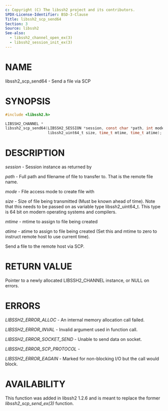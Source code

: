 ```yaml
---
c: Copyright (C) The libssh2 project and its contributors.
SPDX-License-Identifier: BSD-3-Clause
Title: libssh2_scp_send64
Section: 3
Source: libssh2
See-also:
  - libssh2_channel_open_ex(3)
  - libssh2_session_init_ex(3)
---
```


# NAME

libssh2_scp_send64 - Send a file via SCP

# SYNOPSIS

~~~c
#include <libssh2.h>

LIBSSH2_CHANNEL *
libssh2_scp_send64(LIBSSH2_SESSION *session, const char *path, int mode,
                   libssh2_uint64_t size, time_t mtime, time_t atime);
~~~

# DESCRIPTION

*session* - Session instance as returned by

*path* - Full path and filename of file to transfer to. That is the remote
file name.

*mode* - File access mode to create file with

*size* - Size of file being transmitted (Must be known ahead of
time). Note that this needs to be passed on as variable type
libssh2_uint64_t. This type is 64 bit on modern operating systems and
compilers.

*mtime* - mtime to assign to file being created

*atime* - atime to assign to file being created (Set this and
mtime to zero to instruct remote host to use current time).

Send a file to the remote host via SCP.

# RETURN VALUE

Pointer to a newly allocated LIBSSH2_CHANNEL instance, or NULL on errors.

# ERRORS

*LIBSSH2_ERROR_ALLOC* - An internal memory allocation call failed.

*LIBSSH2_ERROR_INVAL* - Invalid argument used in function call.

*LIBSSH2_ERROR_SOCKET_SEND* - Unable to send data on socket.

*LIBSSH2_ERROR_SCP_PROTOCOL* -

*LIBSSH2_ERROR_EAGAIN* - Marked for non-blocking I/O but the call would
block.

# AVAILABILITY

This function was added in libssh2 1.2.6 and is meant to replace the former
*libssh2_scp_send_ex(3)* function.
